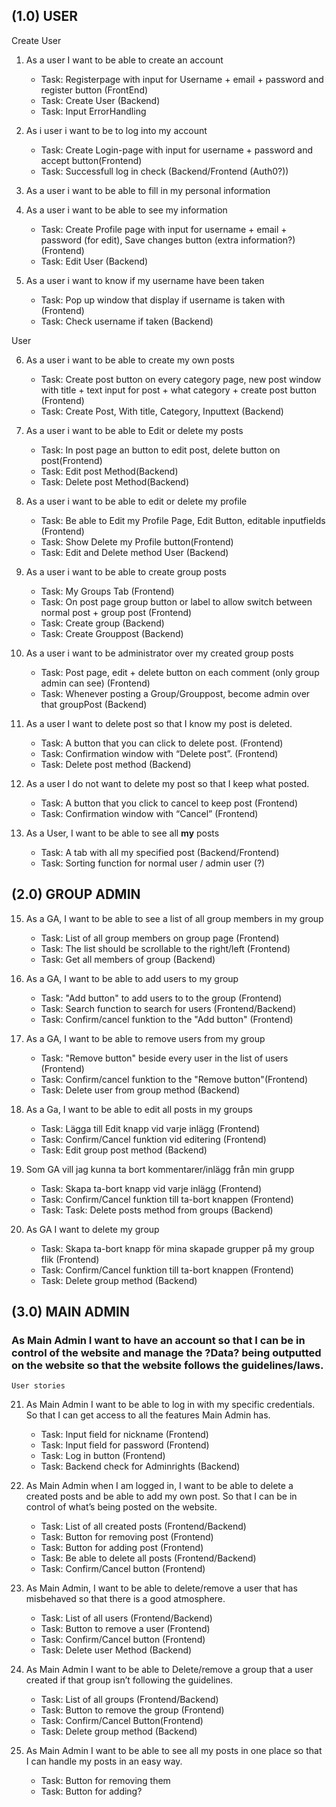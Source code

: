 ## (1.0) USER
Create User
1. As a user I want to be able to create an account
    - Task: Registerpage with input for Username + email + password and register button (FrontEnd)
    - Task: Create User (Backend)
    - Task: Input ErrorHandling

2. As i user i want to be to log into my account
    - Task: Create Login-page with input for username + password and accept button(Frontend)
    - Task: Successfull log in check (Backend/Frontend (Auth0?))
    
3. As a user i want to be able to fill in my personal information

4. As a user i want to be able to see my information
    - Task: Create Profile page with input for username + email + password (for edit), Save changes button (extra information?) (Frontend)
    - Task: Edit User (Backend)

5. As a user i want to know if my username have been taken
    - Task: Pop up window that display if username is taken with (Frontend)
    - Task: Check username if taken (Backend)


User

6. As a user i want to be able to create my own posts
    - Task: Create post button on every category page, new post window with title + text input for post + what category + create post button (Frontend)
    - Task: Create Post, With title, Category, Inputtext (Backend)
    
7. As a user i want to be able to Edit or delete my posts
    - Task: In post page an button to edit post, delete button on post(Frontend)
    - Task: Edit post Method(Backend)
    - Task: Delete post Method(Backend)


8. As a user i want to be able to edit or delete my profile
    - Task: Be able to Edit my Profile Page, Edit Button, editable inputfields (Frontend)
    - Task: Show Delete my Profile button(Frontend)
    - Task: Edit and Delete method User (Backend)
    
9. As a user i want to be able to create group posts
    - Task: My Groups Tab (Frontend)
    - Task: On post page group button or label to allow switch between normal post + group post (Frontend)
    - Task: Create group (Backend)
    - Task: Create Grouppost (Backend)
    
10. As a user i want to be administrator over my created group posts
    - Task: Post page, edit + delete button on each comment (only group admin can see) (Frontend)
    - Task: Whenever posting a Group/Grouppost, become admin over that groupPost (Backend)


11. As a user I want to delete post so that I know my post is deleted.
    - Task: A button that you can click to delete post. (Frontend)
    - Task: Confirmation window with “Delete post”. (Frontend)
    - Task: Delete post method (Backend)

12. As a user I do not want to delete my post so that I keep what posted.
    - Task: A button that you click to cancel to keep post (Frontend)
    - Task: Confirmation window with “Cancel” (Frontend)
    

14. As a User, I want to be able to see all **my** posts
    - Task: A tab with all my specified post (Backend/Frontend)
    - Task: Sorting function for normal user / admin user (?)
    


## (2.0) GROUP ADMIN


15. As a GA, I want to be able to see a list of all group members in my group
    - Task: List of all group members on group page (Frontend)
    - Task: The list should be scrollable to the right/left (Frontend)
    - Task: Get all members of group (Backend)

16. As a GA, I want to be able to add users to my group
    - Task: "Add button" to add users to to the group (Frontend)
    - Task: Search function to search for users (Frontend/Backend)
    - Task: Confirm/cancel funktion to the "Add button" (Frontend)


17. As a GA, I want to be able to remove users from my group
    - Task: "Remove button" beside every user in the list of users (Frontend)
    - Task: Confirm/cancel funktion to the "Remove button"(Frontend)
    - Task: Delete user from group method (Backend)

18. As a Ga, I want to be able to edit all posts in my groups 
    - Task: Lägga till Edit knapp vid varje inlägg (Frontend)
    - Task: Confirm/Cancel funktion vid editering (Frontend)
    - Task: Edit group post method (Backend)


19. Som GA vill jag kunna ta bort kommentarer/inlägg från min grupp
    - Task: Skapa ta-bort knapp vid varje inlägg (Frontend)
    - Task: Confirm/Cancel funktion till ta-bort knappen (Frontend)
    - Task: Task: Delete posts method from groups (Backend)


20. As GA I want to delete my group
    - Task: Skapa ta-bort knapp för mina skapade grupper på my group flik (Frontend)
    - Task: Confirm/Cancel funktion till ta-bort knappen (Frontend)
    - Task: Delete group method (Backend)

## (3.0) MAIN ADMIN

### As Main Admin I want to have an account so that I can be in control of the website and manage the ?Data? being outputted on the website so that the website follows the guidelines/laws.

    User stories 
      
21. As Main Admin I want to be able to log in with my specific credentials. So that I can get access to all the features Main Admin has.
     - Task: Input field for nickname (Frontend)
     - Task: Input field for password (Frontend)
     - Task: Log in button (Frontend)
     - Task: Backend check for Adminrights (Backend)
     


22. As Main Admin when I am logged in, I want to be able to delete a created posts and be able to add my own post. So that I can be in control of what’s being posted on the website.
    - Task: List of all created posts (Frontend/Backend)
    - Task: Button for removing post (Frontend)
    - Task: Button for adding post (Frontend)
    - Task: Be able to delete all posts (Frontend/Backend)
    - Task: Confirm/Cancel button (Frontend)
        

23. As Main Admin, I want to be able to delete/remove a user that has misbehaved so that there is a good atmosphere.
     - Task: List of all users (Frontend/Backend)
     - Task: Button to remove a user (Frontend)
     - Task: Confirm/Cancel button (Frontend)
     - Task: Delete user Method (Backend)
        

24. As Main Admin I want to be able to Delete/remove a group that a user created if that group isn’t following the guidelines.
     - Task: List of all groups (Frontend/Backend)
     - Task: Button to remove the group (Frontend)
     - Task: Confirm/Cancel Button(Frontend)
     - Task: Delete group method (Backend)
        

25. As Main Admin I want to be able to see all my posts in one place so that I can handle my posts in an easy way.
    - Task: Button for removing them
    - Task: Button for adding?

